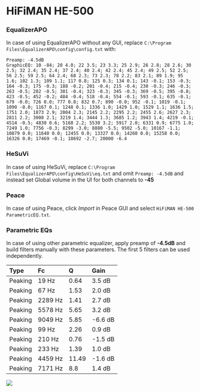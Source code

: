 # HiFiMAN HE-500

### EqualizerAPO
In case of using EqualizerAPO without any GUI, replace `C:\Program Files\EqualizerAPO\config\config.txt`
with:
```
Preamp: -4.5dB
GraphicEQ: 10 -84; 20 4.0; 22 3.5; 23 3.3; 25 2.9; 26 2.8; 28 2.6; 30 2.5; 32 2.4; 35 2.4; 37 2.4; 40 2.4; 42 2.4; 45 2.4; 49 2.5; 52 2.5; 56 2.5; 59 2.5; 64 2.4; 68 2.3; 73 2.3; 78 2.2; 83 2.1; 89 1.9; 95 1.6; 102 1.3; 109 1.1; 117 0.8; 125 0.3; 134 0.1; 143 -0.1; 153 -0.3; 164 -0.3; 175 -0.3; 188 -0.2; 201 -0.4; 215 -0.4; 230 -0.3; 246 -0.3; 263 -0.5; 282 -0.5; 301 -0.4; 323 -0.3; 345 -0.3; 369 -0.5; 395 -0.8; 423 -0.5; 452 -0.2; 484 -0.4; 518 -0.4; 554 -0.1; 593 -0.1; 635 -0.1; 679 -0.0; 726 0.0; 777 0.8; 832 0.7; 890 -0.0; 952 -0.1; 1019 -0.1; 1090 -0.0; 1167 0.1; 1248 0.1; 1336 1.0; 1429 1.0; 1529 1.1; 1636 1.5; 1751 2.0; 1873 2.9; 2004 2.3; 2145 2.2; 2295 2.2; 2455 2.6; 2627 2.3; 2811 2.2; 3008 2.1; 3219 1.4; 3444 1.3; 3685 1.2; 3943 1.4; 4219 -0.1; 4514 -0.5; 4830 0.6; 5168 2.2; 5530 3.2; 5917 2.0; 6331 0.9; 6775 1.0; 7249 1.0; 7756 -0.3; 8299 -3.0; 8880 -5.5; 9502 -5.0; 10167 -1.1; 10879 0.0; 11640 0.0; 12455 0.0; 13327 0.0; 14260 0.0; 15258 0.0; 16326 0.0; 17469 -0.1; 18692 -2.7; 20000 -6.4
```

### HeSuVi
In case of using HeSuVi, replace `C:\Program Files\EqualizerAPO\config\HeSuVi\eq.txt` and omit `Preamp:
-4.5dB` and instead set Global volume in the UI for both channels to **-45**

### Peace
In case of using Peace, click *Import* in Peace GUI and select `HiFiMAN HE-500 ParametricEQ.txt`.

### Parametric EQs
In case of using other parametric equalizer, apply preamp of **-4.5dB** and build filters manually with
these parameters. The first 5 filters can be used independently.

| Type    | Fc      |     Q | Gain    |
|:--------|:--------|:------|:--------|
| Peaking | 19 Hz   |  0.64 | 3.5 dB  |
| Peaking | 67 Hz   |  1.53 | 2.0 dB  |
| Peaking | 2289 Hz |  1.41 | 2.7 dB  |
| Peaking | 5578 Hz |  5.65 | 3.2 dB  |
| Peaking | 9049 Hz |  5.85 | -6.6 dB |
| Peaking | 99 Hz   |  2.26 | 0.9 dB  |
| Peaking | 210 Hz  |  0.76 | -1.5 dB |
| Peaking | 233 Hz  |  1.39 | 1.0 dB  |
| Peaking | 4459 Hz | 11.49 | -1.6 dB |
| Peaking | 7171 Hz |  8.8  | 1.4 dB  |

![](https://raw.githubusercontent.com/jaakkopasanen/AutoEq/master/results/innerfidelity/sbaf-serious/HiFiMAN%20HE-500/HiFiMAN%20HE-500.png)